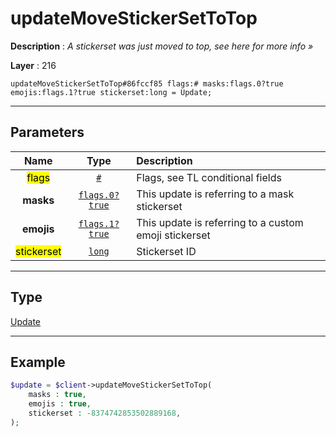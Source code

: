 # updateMoveStickerSetToTop

**Description** : *A stickerset was just moved to top, see here for more info &raquo;*

**Layer** : 216

```tl
updateMoveStickerSetToTop#86fccf85 flags:# masks:flags.0?true emojis:flags.1?true stickerset:long = Update;
```

---

## Parameters

| Name | Type | Description |
| :---: | :---: | :--- |
| <mark>flags</mark> | [`#`](type/#) | Flags, see TL conditional fields |
| **masks** | [`flags.0?true`](type/true) | This update is referring to a mask stickerset |
| **emojis** | [`flags.1?true`](type/true) | This update is referring to a custom emoji stickerset |
| <mark>stickerset</mark> | [`long`](type/long) | Stickerset ID |

---

## Type

[Update](type/Update)

---

## Example

```php
$update = $client->updateMoveStickerSetToTop(
	masks : true,
	emojis : true,
	stickerset : -8374742853502889168,
);
```
